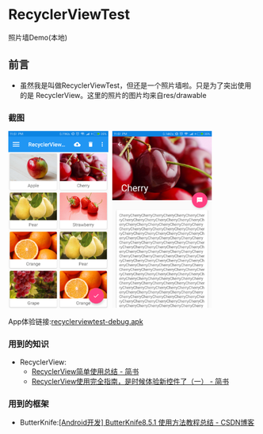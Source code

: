 # RecyclerViewTest
照片墙Demo(本地)


## 前言
* 虽然我是叫做RecyclerViewTest，但还是一个照片墙啦。只是为了突出使用的是
  RecyclerView。这里的照片的图片均来自res/drawable


### 截图
<a href="../art/recyclerviewtest0.png"><img src="../art/recyclerviewtest0.png" width="40%"/></a><img height="0" width="8px"/><a href="../art/recyclerviewtest1.png"><img src="../art/recyclerviewtest1.png" width="40%"/></a>

App体验链接:[recyclerviewtest-debug.apk](https://github.com/simplebam/PhotoWallDemo/releases/download/v1.0/recyclerviewtest-debug.apk)



### 用到的知识
* RecyclerView:
  * [RecyclerView简单使用总结 - 简书](https://www.jianshu.com/p/9b3949f7cb0f)
  * [RecyclerView使用完全指南，是时候体验新控件了（一） - 简书](https://www.jianshu.com/p/4fc6164e4709)


### 用到的框架
* ButterKnife:[[Android开发] ButterKnife8.5.1 使用方法教程总结 - CSDN博客](http://blog.csdn.net/niubitianping/article/details/54893571)

